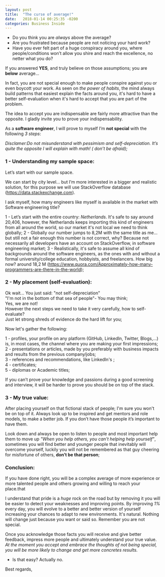 ```yaml
---
layout: post
title:  "The curse of average!"
date:   2018-01-14 00:25:35 -0200
categories: Business Inside
---
```


 - Do you think you are *always* above the average?
 - Are you frustrated because people are not noticing your hard work?
 - Have you ever felt part of a huge conspiracy around you, where people/conditions won’t allow you shire and reach the excellence, no netter what you do?
 
If you answered **YES**, and truly believe on those assumptions; you are **below** average... 

   In fact, you are not special enough to make people conspire against you or even boycott your work.  As seen on *the power of habits*, the mind always build patterns that easiest explain the facts around you, it's hard to have a better self-evaluation when it's hard to accept that you are part of the problem.
   
   The idea to accept you are indispensable are fairly more attractive than the opposite. I gladly invite you to prove your indispensability.
   
   As a **software engineer**, I will prove to myself I’m **not special** with the following *3 steps*:<br/> 

*Disclamer:Do not misunderstand with pessimism and self-depreciation. It’s quite the opposite I will explain with math! ( don’t be afraid);*

### 1 - Understanding my sample space:

Let’s start with our sample space. 

  We can start by city level... but I’m more interested in a bigger and realistic solution, for this purpose we will use StackOverflow database (https://data.stackexchange.com). 
  
  I ask myself, how many engineers like myself is available in the market with Software engineering title?
  
  1 - Let’s start with the entire country: *Netherlands*.  It's safe to say around 20,406, however, the Netherlands keeps importing this kind of engineers from all around the world, so our market it's not local we need to think globally;
  2 - Globally our number jumps to 8,2M with the same title as me... but still not a fair enough this number is not correct, why? Because not necessarily all developers have an account on StackOverflow, in software engineering market;
  3 - Realistically, it's safe to assume all kind of backgrounds around the software engineers, as the ones with and without a formal university/college education, hobbyists, and freelancers. How big now? around 18,2 M (https://www.quora.com/Approximately-how-many-programmers-are-there-in-the-world);
  
### 2 - My placement (self-evaluation):

   Ok wait... You just said: "not self-depreciation" <br/>
                             "I'm not in the bottom of that sea of people"- You may think; <br/>
   Yes, we are not!<br/>
   However the next steps we need to take it very carefully, how to self-evaluate?<br>
   Just let strong shreds of evidence do the hard lift for you;<br/>
   
Now let's gather the following:

  1 - profiles, your profile on any platform (GitHub, LinkedIn, Twitter, Blogs,...) is, in most cases, the channel where you are making your first impressions;<br/>
  2 - presentations or articles, made by you preferably with business impacts and results from the previous company/jobs;<br/>
	3 - references and recommendations, like LinkedIn's ;<br/>
	4 - certificates;<br/>
	5 - diplomas or Academic titles;<br/>
  
  If you can’t prove your knowledge and passions during a good screening and interview, it will be harder to prove you should be on top of the stack. <br/>

### 3 - My true value:

After placing yourself on that fictional stack of people; I'm sure you won't be on top of it. Always look up to be inspired and get mentors and role models, to make a better job. If you don’t have those people it’s important to have them. 

  Look down and always be open to listen to people and most important help them to move up *"When you help others, you can't helping help yourself"*, sometimes you will find better and younger people that inevitably will overcome yourself, luckily you will not be remembered as that guy cheering for misfortune of others, **don’t be that person**;

### Conclusion:

If you have done right, you will be a complex average of more experience or more talented people and others growing and willing to reach your place.that

   I understand that pride is a *huge* rock on the road but by removing it you will be easier to detect your weaknesses and improving points. By improving *1%* every day, you will evolve to a better and better version of yourself increasing your chances to adapt to new environments. It's natural. Nothing will change just because you want or said so. Remember you are not special. 

   Once you acknowledge those facts you will receive and give better feedback, impress more people and ultimately understand your true value. 
  *At the moment you accept and embrace the thoughts of not being special, you will be more likely to change and get more concretes results.*
  
- Is that easy? Actually no. 

Best regards,
